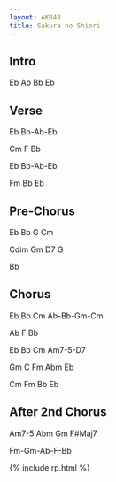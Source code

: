 ```yaml
---
layout: AKB48
title: Sakura no Shiori
---
```

## Intro 
Eb Ab Bb Eb 

## Verse 
Eb Bb-Ab-Eb 

Cm F Bb 

Eb Bb-Ab-Eb 

Fm Bb Eb 

## Pre-Chorus 
Eb Bb G Cm 

Cdim Gm D7 G 

Bb 

## Chorus 
Eb Bb Cm Ab-Bb-Gm-Cm 

Ab F Bb 

Eb Bb Cm Am7-5-D7 

Gm C Fm Abm Eb 

Cm Fm Bb Eb 

## After 2nd Chorus 
Am7-5 Abm Gm F#Maj7 

Fm-Gm-Ab-F-Bb 

{% include rp.html %}
